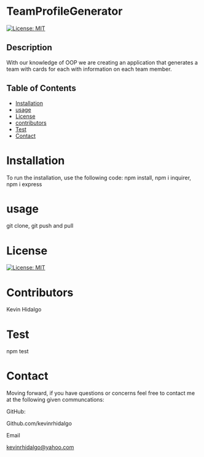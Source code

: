 # TeamProfileGenerator
  [![License: MIT](https://img.shields.io/badge/License-MIT-yellow.svg)](https://opensource.org/licenses/MIT)
  ## Description 
With our knowledge of OOP we are creating an application that generates a team with cards for each with information on each team member.
  ## Table of Contents 

  * [Installation](#installation)
  * [usage](#usage)
  * [License](#license)
  * [contributors](#contributors)
  * [Test](#test)
  * [Contact](#contact)
  # Installation
  To run the installation, use the following code:
  npm install, npm i inquirer, npm i express
  # usage
  git clone, git push and pull
  # License
  [![License: MIT](https://img.shields.io/badge/License-MIT-yellow.svg)](https://opensource.org/licenses/MIT)
  
  # Contributors
  Kevin Hidalgo
  # Test
  npm test
  # Contact
  Moving forward, if you have questions or concerns feel free to contact me at the following given communcations: 


  GitHub: 

  Github.com/kevinrhidalgo 

  Email 

  kevinrhidalgo@yahoo.com 


 
  

  
